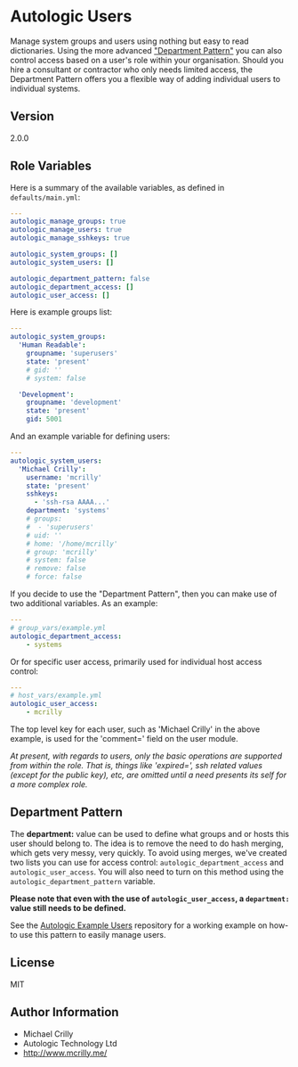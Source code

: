 # Autologic Users

Manage system groups and users using nothing but easy to read dictionaries. Using the more advanced ["Department Pattern"](#) you can also control access based on a user's role within your organisation. Should you hire a consultant or contractor who only needs limited access, the Department Pattern offers you a flexible way of adding individual users to individual systems.

## Version

2.0.0

## Role Variables

Here is a summary of the available variables, as defined in ```defaults/main.yml```:

```yaml
---
autologic_manage_groups: true
autologic_manage_users: true
autologic_manage_sshkeys: true

autologic_system_groups: []
autologic_system_users: []

autologic_department_pattern: false
autologic_department_access: []
autologic_user_access: []
```

Here is example groups list:

```yaml
---
autologic_system_groups:
  'Human Readable':
    groupname: 'superusers'
    state: 'present'
    # gid: ''
    # system: false

  'Development':
    groupname: 'development'
    state: 'present'
    gid: 5001
```

And an example variable for defining users:

```yaml
---
autologic_system_users:
  'Michael Crilly':
    username: 'mcrilly'
    state: 'present'
    sshkeys:
      - 'ssh-rsa AAAA...'
    department: 'systems'
    # groups:
    #  - 'superusers'
    # uid: ''
    # home: '/home/mcrilly'
    # group: 'mcrilly'
    # system: false
    # remove: false
    # force: false
```

If you decide to use the "Department Pattern", then you can make use of two additional variables. As an example:

```yaml
---
# group_vars/example.yml
autologic_department_access:
    - systems
```

Or for specific user access, primarily used for individual host access control:

```yaml
---
# host_vars/example.yml
autologic_user_access:
    - mcrilly
```

The top level key for each user, such as 'Michael Crilly' in the above example, is used for the 'comment=' field on the user module.

*At present, with regards to users, only the basic operations are supported from within the role. That is, things like 'expired=', ssh related values (except for the public key), etc, are omitted until a need presents its self for a more complex role.*

## Department Pattern
The **department:** value can be used to define what groups and or hosts this user should belong to. The idea is to remove the need to do hash merging, which gets very messy, very quickly. To avoid using merges, we've created two lists you can use for access control: ```autologic_department_access``` and ```autologic_user_access```. You will also need to turn on this method using the ```autologic_department_pattern``` variable.

**Please note that even with the use of ```autologic_user_access```, a ```department:``` value still needs to be defined.**

See the [Autologic Example Users](https://github.com/AutoLogicTechnology/example-users) repository for a working example on how-to use this pattern to easily manage users.

## License

MIT

## Author Information

- Michael Crilly
- Autologic Technology Ltd
- http://www.mcrilly.me/
